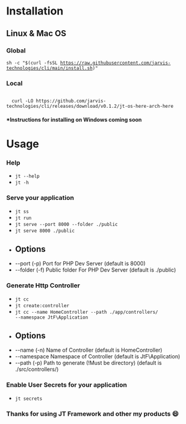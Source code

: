 # Installation
## Linux & Mac OS
### Global
<code>sh -c "$(curl -fsSL https://raw.githubusercontent.com/jarvis-technologies/cli/main/install.sh)"</code>
### Local
<code>
  curl -LO https://github.com/jarvis-technologies/cli/releases/download/v0.1.2/jt-os-here-arch-here
</code>

#### *Instructions for installing on Windows coming soon

# Usage
### Help
- <code>jt --help</code>
- <code>jt -h</code>

### Serve your application
- <code>jt ss</code>
- <code>jt run</code>
- <code>jt serve --port 8000 --folder ./public</code>
- <code>jt serve 8000 ./public</code>
- ## Options
- --port (-p) Port for PHP Dev Server (default is 8000)
- --folder (-f) Public folder For PHP Dev Server (default is ./public)

### Generate Http Controller
- <code>jt cc</code>
- <code>jt create:controller</code>
- <code>jt cc --name HomeController --path ./app/controllers/ --namespace JtF\\Application</code>
- ## Options
- --name (-n) Name of Controller (default is HomeController)
- --namespace Namespace of Controller (default is JtF\\Application)
- --path (-p) Path to generate (!Must be directory) (default is ./src/controllers/) 

### Enable User Secrets for your application
- <code>jt secrets</code>

### Thanks for using JT Framework and other my products 😄
